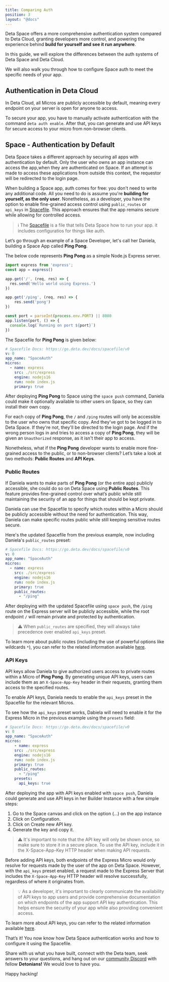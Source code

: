 ```yaml
---
title: Comparing Auth
position: 3
layout: "@docs"
---
```


Deta Space offers a more comprehensive authentication system compared to Deta Cloud, granting developers more control, and powering the experience behind **build for yourself and see it run anywhere**.

In this guide, we will explore the differences between the auth systems of Deta Space and Deta Cloud. 

We will also walk you through how to configure Space auth to meet the specific needs of your app.

## Authentication in Deta Cloud

In Deta Cloud, all Micros are publicly accessible by default, meaning every endpoint on your server is open for anyone to access.

To secure your app, you have to manually activate authentication with the command `deta auth enable`. After that, you can generate and use API keys for secure access to your micro from non-browser clients.

## Space - Authentication by Default

Deta Space takes a different approach by securing all apps with authentication by default. Only the user who owns an app instance can access the app,when they are authenticated on Space. If an attempt is made to access these applications from outside this context, the requestor will be redirected to the login page.

When building a Space app, auth comes for free: you don't need to write any additional code. All you need to do is assume you're **building for yourself, as the only user**. Nonetheless, as a developer, you have the option to enable fine-grained access control using `public_routes` or `api_keys` in [Spacefile](/docs/en/build/fundamentals/the-space-runtime/about#the-spacefile#whats-the-spacefile). This approach ensures that the app remains secure while allowing for controlled access.

> ℹ️ The [Spacefile](/docs/en/build/fundamentals/the-space-runtime/about#the-spacefile#whats-the-spacefile) is a file that tells Deta Space how to run your app. it includes configuratios for things like auth.

Let’s go through an example of a Space Developer, let's call her Daniela, building a Space App called **Ping Pong**.

The below code represents **Ping Pong** as a simple Node.js Express server.

```jsx
import express from 'express';
const app = express()

app.get('/', (req, res) => {
  res.send('Hello world using Express.')
})

app.get('/ping', (req, res) => {
	res.send('pong')
})

const port = parseInt(process.env.PORT) || 8080
app.listen(port, () => {
  console.log(`Running on port ${port}`)
})
```

The Spacefile for **Ping Pong** is given below:

```yaml
# Spacefile Docs: https://go.deta.dev/docs/spacefile/v0
v: 0
app_name: "SpaceAuth"
micros:
  - name: express
    src: ./src/express
    engine: nodejs16
    run: node index.js 
    primary: true
```

After deploying **Ping Pong** to Space using the `space push` command, Daniela could make it optionally available to other users on Space, so they can install their own copy.

For each copy of **Ping Pong**, the `/` and `/ping` routes will only be accessible to the user who owns that specific copy. And they've got to be logged in to Deta Space. If they're not, they'll be directed to the login page. And if the wrong person logs in and tries to access a copy of **Ping Pong**, they will be given an `Unauthorized` response, as it isn't their app to access.

Nonetheless, what if the **Ping Pong** developer wants to enable more fine-grained access to the public, or to non-browser clients? Let’s take a look at two methods: **Public Routes** and **API Keys**.

### Public Routes

If Daniela wants to make parts of **Ping Pong** (or the entire app) publicly accessible, she could do so on Deta Space using **Public Routes**. This feature provides fine-grained control over what’s public while still maintaining the security of an app for things that should be kept private.

Daniela can use the Spacefile to specify which routes within a Micro should be publicly accessible without the need for authentication. This way, Daniela can make specific routes public while still keeping sensitive routes secure. 

Here's the updated Spacefile from the previous example, now including Daniela's `public_routes` preset:

```yaml
# Spacefile Docs: https://go.deta.dev/docs/spacefile/v0
v: 0
app_name: "SpaceAuth"
micros:
  - name: express
    src: ./src/express
    engine: nodejs16
    run: node index.js
    primary: true
    public_routes:
      - "/ping"
```

After deploying with the updated Spacefile using `space push`, the `/ping` route on the Express server will be publicly accessible, while the root endpoint `/` will remain private and protected by authentication. 

> ⚠️ When `public_routes` are specified, they will always take precedence over enabled `api_keys` preset.

To learn more about public routes (including the use of powerful options like wildcards `*`), you can refer to the related information available [here](/docs/en/basics/micros#public-routes).

### API Keys

API keys allow Daniela to give authorized users access to private routes within a Micro of **Ping Pong**. By generating unique API keys, users can include them as an `X-Space-App-Key` header in their requests, granting them access to the specified routes.

To enable API keys, Daniela needs to enable the `api_keys` preset in the Spacefile for the relevant Micros.

To see how the `api_keys` preset works, Dabiela will need to enable it for the Express Micro in the previous example using the `presets` field:

```yaml
# Spacefile Docs: https://go.deta.dev/docs/spacefile/v0
v: 0
app_name: "SpaceAuth"
micros:
	- name: express
    src: ./src/express
    engine: nodejs16
    run: node index.js
    primary: true
    public_routes:
      - "/ping"
    presets:
      api_keys: true
```

After deploying the app with API keys enabled with `space push`, Daniela could generate and use API keys in her Builder Instance with a few simple steps:

1. Go to the Space canvas and click on the option (...) on the app instance
2. Click on Configuration.
3. Click on Create new API key.
4. Generate the key and copy it.

> ⚠️ It's important to note that the API key will only be shown once, so make sure to store it in a secure place. To use the API key, include it in the X-Space-App-Key HTTP header when making API requests.

Before adding API keys, both endpoints of the Express Micro would only resolve for requests made by the user of the app on Deta Space. However, with the `api_keys` preset enabled, a request made to the Express Server that includes the `X-Space-App-Key` HTTP header will resolve successfully, regardless of where it originates from.

> 💡 As a developer, it's important to clearly communicate the availability of API keys to app users and provide comprehensive documentation on which endpoints of the app support API key authentication. This helps ensure the security of your app while also providing convenient access.

To learn more about API keys, you can refer to the related information available [here](/docs/en/basics/micros#api-keys).

That’s it! You now know how Deta Space authentication works and how to configure it using the Spacefile.

Share with us what you have built, connect with the Deta team, seek answers to your questions, and hang out on our [community Discord](https://go.deta.dev/discord) with fellow **Detonians!** We would love to have you.

Happy hacking!